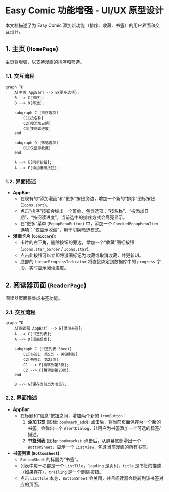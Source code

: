 # Easy Comic 功能增强 - UI/UX 原型设计

本文档描述了为 Easy Comic 添加新功能（排序、收藏、书签）的用户界面和交互设计。

## 1. 主页 (`HomePage`)

主页将增强，以支持漫画的排序和筛选。

### 1.1. 交互流程

```mermaid
graph TD
    A[主页 AppBar] --> B{更多选项};
    B --> C[排序];
    B --> D[筛选];

    subgraph C [排序选项]
        C1[按名称]
        C2[按添加日期]
        C3[按阅读进度]
    end

    subgraph D [筛选选项]
        D1[仅显示收藏]
    end

    A --> E[同步按钮];
    A --> F[添加漫画按钮];
```

### 1.2. 界面描述

*   **AppBar**:
    *   在现有的“添加漫画”和“更多”按钮旁边，增加一个新的“排序”图标按钮 (`Icons.sort`)。
    *   点击“排序”按钮会弹出一个菜单，包含选项：“按名称”、“按添加日期”、“按阅读进度”。当前选中的排序方式会高亮显示。
    *   在“更多”菜单 (`PopupMenuButton`) 中，添加一个 `CheckedPopupMenuItem` 选项：“仅显示收藏”，用于切换筛选模式。
*   **漫画卡片 (`ComicCard`)**:
    *   卡片的右下角，删除按钮的旁边，增加一个“收藏”图标按钮 (`Icons.star_border` / `Icons.star`)。
    *   点击此按钮可以立即将漫画标记为收藏或取消收藏，并更新UI。
    *   底部的 `LinearProgressIndicator` 将直接绑定到数据库中的 `progress` 字段，实时显示阅读进度。

## 2. 阅读器页面 (`ReaderPage`)

阅读器页面将集成书签功能。

### 2.1. 交互流程

```mermaid
graph TD
    A[阅读器 AppBar] --> B[添加书签];
    A --> C[书签列表];
    A --> D[漫画信息];

    subgraph C [书签列表 Sheet]
        C1[书签1: 第5页 - 关键剧情]
        C2[书签2: 第23页]
        C1 --> E{跳转到第5页};
        C2 --> F{跳转到第23页};
    end

    B --> G{保存当前页为书签};
```

### 2.2. 界面描述

*   **AppBar**:
    *   在标题和“信息”按钮之间，增加两个新的 `IconButton`：
        1.  **添加书签** (图标: `bookmark_add`): 点击后，将当前页面保存为一个新的书签。会弹出一个 `AlertDialog`，让用户为书签添加一个可选的标签/描述。
        2.  **书签列表** (图标: `bookmarks`): 点击后，从屏幕底部滑出一个 `BottomSheet`，显示一个 `ListView`，包含当前漫画的所有书签。
*   **书签列表 (`BottomSheet`)**:
    *   `BottomSheet` 的标题为“书签”。
    *   列表中每一项都是一个 `ListTile`，`leading` 是页码，`title` 是书签的描述（如果存在），`trailing` 是一个删除按钮。
    *   点击 `ListTile` 本身，`BottomSheet` 会关闭，并且阅读器会跳转到该书签对应的页面。